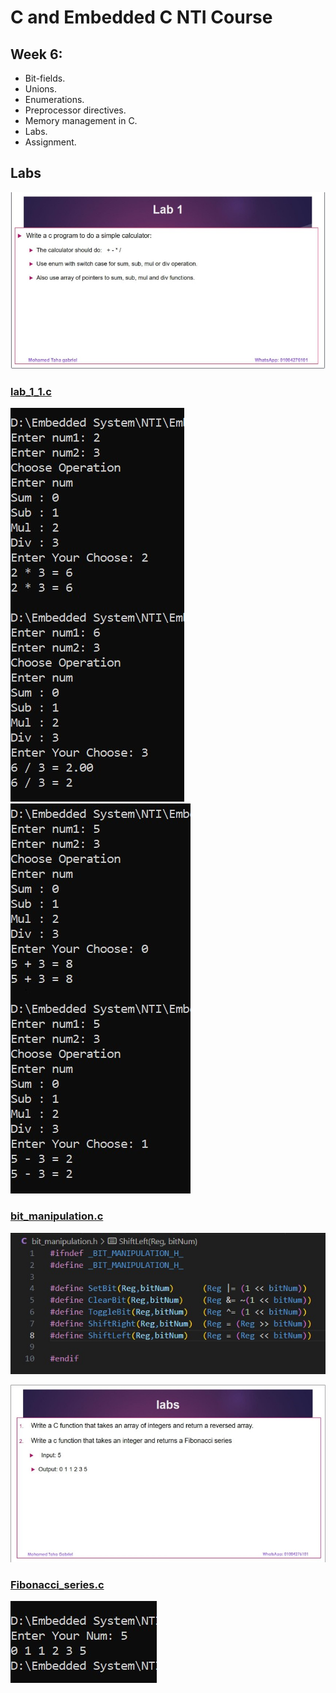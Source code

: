 # C and Embedded C NTI Course 

## Week 6:
-   Bit-fields.
-   Unions.
-   Enumerations.
-   Preprocessor directives.
-   Memory management in C.
-   Labs.
-   Assignment.

## Labs
![Lab_1](./Week_6_Labs_ASS/Lab_1.jpg)

### [lab_1_1.c](./lab_1.c)
![lab_1_1.c](./lab_1_1.jpg)
![lab_1_1.c](./lab_1_2.jpg)


### [bit_manipulation.c](./bit_manipulation.c)
![bit_manipulation.c](./bit_manipulation.jpg)

![Lab_3](./Week_6_Labs_ASS/Lab_3.jpg)

### [Fibonacci_series.c](./Fibonacci_series.c)
![Fibonacci_series.c](./Fibonacci_series.jpg)




